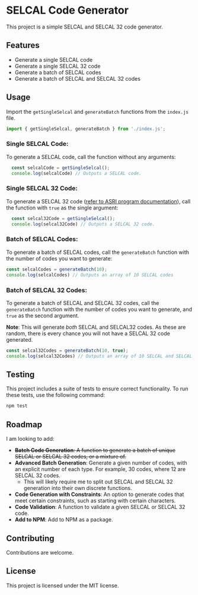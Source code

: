 # SELCAL Code Generator

This project is a simple SELCAL and SELCAL 32 code generator.

## Features

- Generate a single SELCAL code
- Generate a single SELCAL 32 code
- Generate a batch of SELCAL codes
- Generate a batch of SELCAL and SELCAL 32 codes

## Usage

Import the `getSingleSelcal` and `generateBatch` functions from the `index.js` file.

```javascript
import { getSingleSelcal, generateBatch } from './index.js';
```

### Single SELCAL Code:

To generate a SELCAL code, call the function without any arguments:

```javascript
  const selcalCode = getSingleSelcal();
  console.log(selcalCode) // Outputs a SELCAL code.
```

### Single SELCAL 32 Code:

To generate a SELCAL 32 code ([refer to ASRI program documentation](https://asri.aero/selcal/selcal-32/)), call the function with `true` as the single argument:

```javascript
  const selcal32Code = getSingleSelcal();
  console.log(selcal32Code) // Outputs a SELCAL 32 code.
```

### Batch of SELCAL Codes:

To generate a batch of SELCAL codes, call the `generateBatch` function with the number of codes you want to generate:

```javascript
const selcalCodes = generateBatch(10);
console.log(selcalCodes) // Outputs an array of 10 SELCAL codes
```

### Batch of SELCAL 32 Codes:

To generate a batch of SELCAL and SELCAL 32 codes, call the `generateBatch` function with the number of codes you want to generate, and `true` as the second argument.

**Note**: This will generate *both* SELCAL and SELCAL32 codes. As these are random, there is every chance you will not have a SELCAL 32 code generated. 

```javascript
const selcal32Codes = generateBatch(10, true);
console.log(selcal32Codes) // Outputs an array of 10 SELCAL and SELCAL 32 codes
```



## Testing

This project includes a suite of tests to ensure correct functionality. To run these tests, use the following command:

```javascript
npm test
```

## Roadmap

I am looking to add:

- ~~**Batch Code Generation**: A function to generate a batch of unique SELCAL or SELCAL 32 codes, or a mixture of.~~
- **Advanced Batch Generation**: Generate a given number of codes, with an explicit number of each type. For example, 30 codes, where 12 are SELCAL 32 codes.
  - This will likely require me to split out SELCAL and SELCAL 32 generation into their own discrete functions.
- **Code Generation with Constraints**: An option to generate codes that meet certain constraints, such as starting with certain characters.
- **Code Validation**: A function to validate a given SELCAL or SELCAL 32 code.
- **Add to NPM**: Add to NPM as a package.

## Contributing

Contributions are welcome.

## License

This project is licensed under the MIT license.
